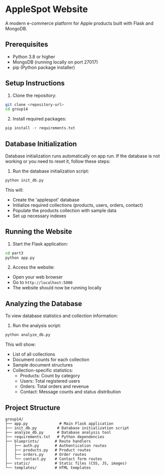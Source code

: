# AppleSpot Website

A modern e-commerce platform for Apple products built with Flask and MongoDB.

## Prerequisites

- Python 3.8 or higher
- MongoDB (running locally on port 27017)
- pip (Python package installer)

## Setup Instructions

1. Clone the repository:
```bash
git clone <repository-url>
cd group14
```

2. Install required packages:
```bash
pip install -r requirements.txt
```


## Database Initialization

Database initialization runs automatically on app run.
If the database is not working or you need to reset it, follow these steps:

1. Run the database initialization script:
```bash
python init_db.py
```

This will:
- Create the 'applespot' database
- Initialize required collections (products, users, orders, contact)
- Populate the products collection with sample data
- Set up necessary indexes

## Running the Website

1. Start the Flask application:
```bash
cd part3
python app.py
```

2. Access the website:
- Open your web browser
- Go to `http://localhost:5000`
- The website should now be running locally

## Analyzing the Database

To view database statistics and collection information:

1. Run the analysis script:
```bash
python analyze_db.py
```

This will show:
- List of all collections
- Document counts for each collection
- Sample document structures
- Collection-specific statistics:
  - Products: Count by category
  - Users: Total registered users
  - Orders: Total orders and revenue
  - Contact: Message counts and status distribution

## Project Structure

```
group14/
├── app.py              # Main Flask application
├── init_db.py         # Database initialization script
├── analyze_db.py      # Database analysis tool
├── requirements.txt   # Python dependencies
├── blueprints/       # Route handlers
│   ├── auth.py       # Authentication routes
│   ├── products.py   # Product routes
│   ├── orders.py     # Order routes
│   └── contact.py    # Contact form routes
├── static/           # Static files (CSS, JS, images)
└── templates/        # HTML templates
```
